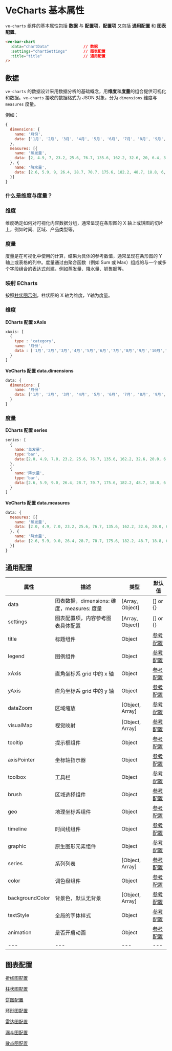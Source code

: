 # VeCharts 基本属性

`ve-charts` 组件的基本属性包括 **数据** 与 **配置项**，**配置项** 又包括 **通用配置** 和 **图表配置**。

```html
<ve-bar-chart
  :data="chartData"               // 数据
  :settings="chartSettings"       // 图表配置
  :title="title"                  // 通用配置
/>
```

## 数据

`ve-charts` 的数据设计采用数据分析的基础概念，用**维度**和**度量**的组合提供可视化和数据。`ve-charts` 接收的数据格式为 JSON 对象，分为 `dimensions` 维度与 `measures` 度量。

例如：

```js
{
  dimensions: {
    name: '月份',
    data: ['1月', '2月', '3月', '4月', '5月', '6月', '7月', '8月', '9月', '10月', '11月', '12月']
  },
  measures: [{
    name: '蒸发量',
    data: [2, 4.9, 7, 23.2, 25.6, 76.7, 135.6, 162.2, 32.6, 20, 6.4, 3.3]
  }, {
    name: '降水量',
    data: [2.6, 5.9, 9, 26.4, 28.7, 70.7, 175.6, 182.2, 48.7, 18.8, 6, 2.3]
  }]
}
```

### 什么是维度与度量？

### 维度

维度确定如何对可视化内容数据分组，通常呈现在条形图的 X 轴上或饼图的切片上，例如时间、区域、产品类型等。

### 度量

度量是在可视化中使用的计算，结果为具体的参考数值，通常呈现在条形图的 Y 轴上或表格的列中。度量通过由聚合函数（例如 Sum 或 Max）组成的与一个或多个字段组合的表达式创建，例如蒸发量、降水量、销售额等。

### 映射 ECharts

按照[柱状图示例](https://gammafe.github.io/ve-charts/#/chart-bar)，柱状图的 X 轴为维度，Y轴为度量。

### 维度

**ECharts 配置 xAxis**

```js
xAxis: [
  {
    type : 'category',
    name: '月份',
    data : ['1月','2月','3月','4月','5月','6月','7月','8月','9月','10月','11月','12月']
  }
]
```

**VeCharts 配置 data.dimensions**

```js
data: {
  dimensions: {
    name: '月份'
    data: ['1月', '2月', '3月', '4月', '5月', '6月', '7月', '8月', '9月', '10月', '11月', '12月']
  }
}
```

### 度量

**ECharts 配置 series**

```js
series: [
  {
    name:'蒸发量',
    type:'bar',
    data:[2.0, 4.9, 7.0, 23.2, 25.6, 76.7, 135.6, 162.2, 32.6, 20.0, 6.4, 3.3],
  },
  {
    name:'降水量',
    type:'bar',
    data:[2.6, 5.9, 9.0, 26.4, 28.7, 70.7, 175.6, 182.2, 48.7, 18.8, 6.0, 2.3],
  }
]
```

**VeCharts 配置 data.measures**

```js
data: {
  measures: [{
    name: '蒸发量',
    data: [2.0, 4.9, 7.0, 23.2, 25.6, 76.7, 135.6, 162.2, 32.6, 20.0, 6.4, 3.3]
  }, {
    name: '降水量',
    data: [2.6, 5.9, 9.0, 26.4, 28.7, 70.7, 175.6, 182.2, 48.7, 18.8, 6.0, 2.3]
  }]
}
```


## 通用配置

| 属性 | 描述 | 类型 | 默认值 |
| --- | --- | --- | --- |
| data | 图表数据，dimensions: 维度，measures: 度量 | [Array, Object] | [] or {} |
| settings | 图表配置项，内容参考图表具体配置 | [Array, Object] | [] or {} |
| title | 标题组件 | Object | [参考配置](http://echarts.baidu.com/option.html#title) |
| legend | 图例组件 | Object | [参考配置](http://echarts.baidu.com/option.html#legend) |
| xAxis | 直角坐标系 grid 中的 x 轴 | Object | [参考配置](http://echarts.baidu.com/option.html#xAxis) |
| yAxis | 直角坐标系 grid 中的 y 轴 | Object | [参考配置](http://echarts.baidu.com/option.html#yAxis) |
| dataZoom | 区域缩放 | [Object, Array] | [参考配置](http://echarts.baidu.com/option.html#dataZoom) |
| visualMap | 视觉映射 | [Object, Array] | [参考配置](http://echarts.baidu.com/option.html#visualMap) |
| tooltip | 提示框组件 | Object | [参考配置](http://echarts.baidu.com/option.html#tooltip) |
| axisPointer | 坐标轴指示器 | Object | [参考配置](http://echarts.baidu.com/option.html#axisPointer) |
| toolbox | 工具栏 | Object | [参考配置](http://echarts.baidu.com/option.html#toolbox) |
| brush | 区域选择组件 | Object | [参考配置](http://echarts.baidu.com/option.html#brush) |
| geo | 地理坐标系组件 | Object | [参考配置](http://echarts.baidu.com/option.html#geo) |
| timeline | 时间线组件 | Object | [参考配置](http://echarts.baidu.com/option.html#timeline) |
| graphic | 原生图形元素组件 | Object | [参考配置](http://echarts.baidu.com/option.html#graphic) |
| series | 系列列表 | [Object, Array] | [参考配置](http://echarts.baidu.com/option.html#series) |
| color | 调色盘组件 | Object | [参考配置](http://echarts.baidu.com/option.html#color) |
| backgroundColor | 背景色，默认无背景 | [Object, Array] | [参考配置](http://echarts.baidu.com/option.html#backgroundColor) |
| textStyle | 全局的字体样式 | Object | [参考配置](http://echarts.baidu.com/option.html#textStyle) |
| animation | 是否开启动画 | Object | [参考配置](http://echarts.baidu.com/option.html#animation) |
| --- | --- | --- | --- |

## 图表配置

[折线图配置](https://gammafe.github.io/ve-charts/#/chart-line)

[柱状图配置](https://gammafe.github.io/ve-charts/#/chart-bar)

[饼图配置](https://gammafe.github.io/ve-charts/#/chart-pie)

[环形图配置](https://gammafe.github.io/ve-charts/#/chart-donut)

[雷达图配置](https://gammafe.github.io/ve-charts/#/chart-radar)

[漏斗图配置](https://gammafe.github.io/ve-charts/#/chart-funnel)

[散点图配置](https://gammafe.github.io/ve-charts/#/chart-scatter)

